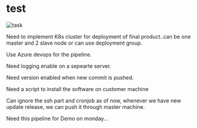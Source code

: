 # test


![task](https://user-images.githubusercontent.com/67837999/131972571-81cffbf2-07be-4f88-ada7-48e2d7ebdf33.PNG)

Need to implement K8s cluster for deployment of final product..can be one master and 2 slave node or can use deployment group.

Use Azure devops for the pipeline.

Need logging enable on a sepearte server.

Need version enabled when new commit is pushed.

Need a script to install the software on customer machine

Can ignore the ssh part and cronjob as of now, whenever we have new update release, we can push it through master machine.

Need this pipeline for Demo on monday...









